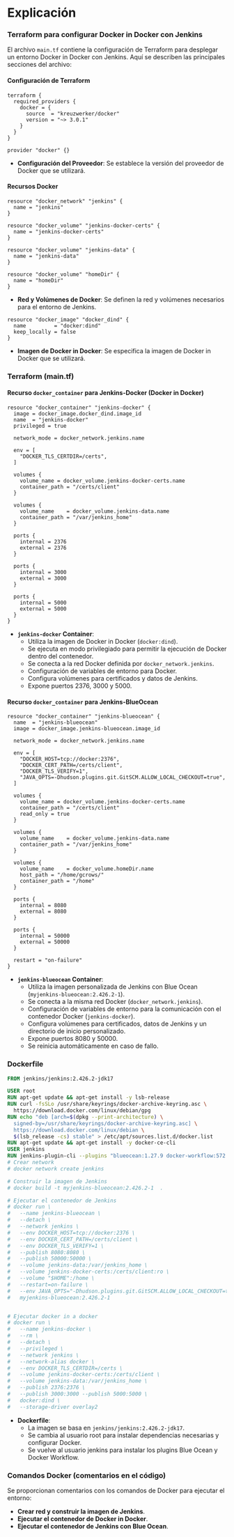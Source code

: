 # Explicación

### Terraform para configurar Docker in Docker con Jenkins

El archivo `main.tf` contiene la configuración de Terraform para desplegar un entorno Docker in Docker con Jenkins. Aquí se describen las principales secciones del archivo:

#### Configuración de Terraform

```hcl
terraform {
  required_providers {
    docker = {
      source  = "kreuzwerker/docker"
      version = "~> 3.0.1"
    }
  }
}

provider "docker" {}
```

- **Configuración del Proveedor**: Se establece la versión del proveedor de Docker que se utilizará.

#### Recursos Docker

```hcl
resource "docker_network" "jenkins" {
  name = "jenkins"
}

resource "docker_volume" "jenkins-docker-certs" {
  name = "jenkins-docker-certs"
}

resource "docker_volume" "jenkins-data" {
  name = "jenkins-data"
}

resource "docker_volume" "homeDir" {
  name = "homeDir"
}
```

- **Red y Volúmenes de Docker**: Se definen la red y volúmenes necesarios para el entorno de Jenkins.

```hcl
resource "docker_image" "docker_dind" {
  name         = "docker:dind"
  keep_locally = false
}
```

- **Imagen de Docker in Docker**: Se especifica la imagen de Docker in Docker que se utilizará.

### Terraform (main.tf)

#### Recurso `docker_container` para Jenkins-Docker (Docker in Docker)

```hcl
resource "docker_container" "jenkins-docker" {
  image = docker_image.docker_dind.image_id
  name  = "jenkins-docker"
  privileged = true

  network_mode = docker_network.jenkins.name

  env = [
    "DOCKER_TLS_CERTDIR=/certs",
  ]

  volumes {
    volume_name = docker_volume.jenkins-docker-certs.name
    container_path = "/certs/client"
  }

  volumes {
    volume_name    = docker_volume.jenkins-data.name
    container_path = "/var/jenkins_home"
  }

  ports {
    internal = 2376
    external = 2376
  }

  ports {
    internal = 3000
    external = 3000
  }

  ports {
    internal = 5000
    external = 5000
  }
}
```

- **`jenkins-docker` Container**:
  - Utiliza la imagen de Docker in Docker (`docker:dind`).
  - Se ejecuta en modo privilegiado para permitir la ejecución de Docker dentro del contenedor.
  - Se conecta a la red Docker definida por `docker_network.jenkins`.
  - Configuración de variables de entorno para Docker.
  - Configura volúmenes para certificados y datos de Jenkins.
  - Expone puertos 2376, 3000 y 5000.

#### Recurso `docker_container` para Jenkins-BlueOcean

```hcl
resource "docker_container" "jenkins-blueocean" {
  name  = "jenkins-blueocean"
  image = docker_image.jenkins-blueocean.image_id

  network_mode = docker_network.jenkins.name

  env = [
    "DOCKER_HOST=tcp://docker:2376",
    "DOCKER_CERT_PATH=/certs/client",
    "DOCKER_TLS_VERIFY=1",
    "JAVA_OPTS=-Dhudson.plugins.git.GitSCM.ALLOW_LOCAL_CHECKOUT=true",
  ]

  volumes {
    volume_name = docker_volume.jenkins-docker-certs.name
    container_path = "/certs/client"
    read_only = true
  }

  volumes {
    volume_name    = docker_volume.jenkins-data.name
    container_path = "/var/jenkins_home"
  }
  
  volumes {
    volume_name    = docker_volume.homeDir.name
    host_path = "/home/gcrows/"
    container_path = "/home"
  }

  ports {
    internal = 8080
    external = 8080
  }

  ports {
    internal = 50000
    external = 50000
  }

  restart = "on-failure"
}
```

- **`jenkins-blueocean` Container**:
  - Utiliza la imagen personalizada de Jenkins con Blue Ocean (`myjenkins-blueocean:2.426.2-1`).
  - Se conecta a la misma red Docker (`docker_network.jenkins`).
  - Configuración de variables de entorno para la comunicación con el contenedor Docker (`jenkins-docker`).
  - Configura volúmenes para certificados, datos de Jenkins y un directorio de inicio personalizado.
  - Expone puertos 8080 y 50000.
  - Se reinicia automáticamente en caso de fallo.

### Dockerfile

```Dockerfile
FROM jenkins/jenkins:2.426.2-jdk17

USER root
RUN apt-get update && apt-get install -y lsb-release
RUN curl -fsSLo /usr/share/keyrings/docker-archive-keyring.asc \
  https://download.docker.com/linux/debian/gpg
RUN echo "deb [arch=$(dpkg --print-architecture) \
  signed-by=/usr/share/keyrings/docker-archive-keyring.asc] \
  https://download.docker.com/linux/debian \
  $(lsb_release -cs) stable" > /etc/apt/sources.list.d/docker.list
RUN apt-get update && apt-get install -y docker-ce-cli
USER jenkins
RUN jenkins-plugin-cli --plugins "blueocean:1.27.9 docker-workflow:572.v950f58993843"
# Crear network
# docker network create jenkins

# Construir la imagen de Jenkins
# docker build -t myjenkins-blueocean:2.426.2-1  .

# Ejecutar el contenedor de Jenkins
# docker run \
#   --name jenkins-blueocean \
#   --detach \
#   --network jenkins \
#   --env DOCKER_HOST=tcp://docker:2376 \
#   --env DOCKER_CERT_PATH=/certs/client \
#   --env DOCKER_TLS_VERIFY=1 \
#   --publish 8080:8080 \
#   --publish 50000:50000 \
#   --volume jenkins-data:/var/jenkins_home \
#   --volume jenkins-docker-certs:/certs/client:ro \
#   --volume "$HOME":/home \
#   --restart=on-failure \
#   --env JAVA_OPTS="-Dhudson.plugins.git.GitSCM.ALLOW_LOCAL_CHECKOUT=true" \
#   myjenkins-blueocean:2.426.2-1


# Ejecutar docker in a docker
# docker run \                                                                                                                                ✔  9s  
#   --name jenkins-docker \
#   --rm \
#   --detach \
#   --privileged \
#   --network jenkins \
#   --network-alias docker \
#   --env DOCKER_TLS_CERTDIR=/certs \
#   --volume jenkins-docker-certs:/certs/client \
#   --volume jenkins-data:/var/jenkins_home \
#   --publish 2376:2376 \
#   --publish 3000:3000 --publish 5000:5000 \
#   docker:dind \
#   --storage-driver overlay2
```

- **Dockerfile**:
  - La imagen se basa en `jenkins/jenkins:2.426.2-jdk17`.
  - Se cambia al usuario root para instalar dependencias necesarias y configurar Docker.
  - Se vuelve al usuario jenkins para instalar los plugins Blue Ocean y Docker Workflow.

### Comandos Docker (comentarios en el código)

Se proporcionan comentarios con los comandos de Docker para ejecutar el entorno:

- **Crear red y construir la imagen de Jenkins**.
- **Ejecutar el contenedor de Docker in Docker**.
- **Ejecutar el contenedor de Jenkins con Blue Ocean**.
